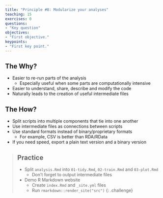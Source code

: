```yaml
---
title: "Principle #8: Modularize your analyses"
teaching: 15
exercises: 0
questions:
- "Key question"
objectives:
- "First objective."
keypoints:
- "First key point."
---
```



## The Why?

* Easier to re-run parts of the analysis
    * Especially useful when some parts are computationally intensive
* Easier to understand, share, describe and modify the code
* Naturally leads to the creation of useful intermediate files


## The How?

* Split scripts into multiple components that tie into one another
* Use intermediate files as connections between scripts
* Use standard formats instead of binary/proprietary formats
    * For example, CSV is better than RDA/RData
* If you need speed, export a plain text version and a binary version


> ## Practice
> 
> * Split `analysis.Rmd` into `01-tidy.Rmd`, `02-train.Rmd` and `03-plot.Rmd`
>     * Don't forget to output intermediate files
> * Demo R Markdown website
>     * Create `index.Rmd` and `_site.yml` files
>     * Run `rmarkdown::render_site("src")`
{: .challenge}
